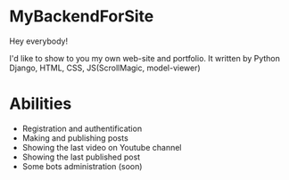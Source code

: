# MyBackendForSite
Hey everybody!

I'd like to show to you my own web-site and portfolio.
It written by Python Django, HTML, CSS, JS(ScrollMagic, model-viewer)

# Abilities 
- Registration and authentification
- Making and publishing posts
- Showing the last video on Youtube channel
- Showing the last published post
- Some bots administration (soon)
